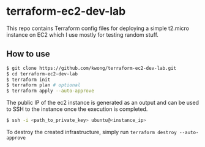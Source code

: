 # terraform-ec2-dev-lab

This repo contains Terraform config files for deploying a simple t2.micro instance on EC2 which I use mostly for testing random stuff.

## How to use

```sh
$ git clone https://github.com/kwong/terraform-ec2-dev-lab.git
$ cd terraform-ec2-dev-lab
$ terraform init
$ terraform plan # optional
$ terraform apply --auto-approve
```

The public IP of the ec2 instance is generated as an output and can be used to SSH to the instance once the execution is completed.

```sh
$ ssh -i <path_to_private_key> ubuntu@<instance_ip>
```

To destroy the created infrastructure, simply run `terraform destroy --auto-approve`